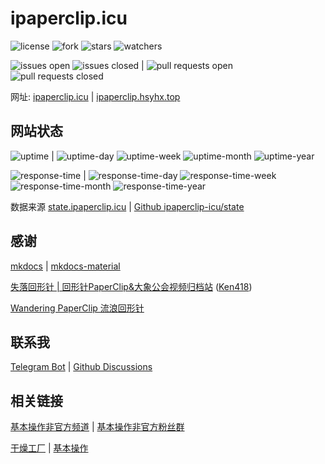 # ipaperclip.icu

![license](https://img.shields.io/github/license/ipaperclip-icu/ipaperclip.icu) ![fork](https://img.shields.io/github/forks/ipaperclip-icu/ipaperclip.icu?style=social) ![stars](https://img.shields.io/github/stars/ipaperclip-icu/ipaperclip.icu?style=social) ![watchers](https://img.shields.io/github/watchers/ipaperclip-icu/ipaperclip.icu?style=social)

![issues open](https://img.shields.io/github/issues/ipaperclip-icu/ipaperclip.icu) ![issues closed](https://img.shields.io/github/issues-closed/ipaperclip-icu/ipaperclip.icu?color=red) | ![pull requests open](https://img.shields.io/github/issues-pr/ipaperclip-icu/ipaperclip.icu) ![pull requests closed](https://img.shields.io/github/issues-pr-closed/ipaperclip-icu/ipaperclip.icu?color=red)

网址: [ipaperclip.icu](ipaperclip.icu) | [ipaperclip.hsyhx.top](https://ipaperclip.hsyhx.top/)

## 网站状态

![uptime](https://img.shields.io/endpoint?url=https://raw.githubusercontent.com/ipaperclip-icu/state/master/api/ipaperclip-icu/uptime.json) | ![uptime-day](https://img.shields.io/endpoint?url=https://raw.githubusercontent.com/ipaperclip-icu/state/master/api/ipaperclip-icu/uptime-day.json) ![uptime-week](https://img.shields.io/endpoint?url=https://raw.githubusercontent.com/ipaperclip-icu/state/master/api/ipaperclip-icu/uptime-week.json) ![uptime-month](https://img.shields.io/endpoint?url=https://raw.githubusercontent.com/ipaperclip-icu/state/master/api/ipaperclip-icu/uptime-month.json) ![uptime-year](https://img.shields.io/endpoint?url=https://raw.githubusercontent.com/ipaperclip-icu/state/master/api/ipaperclip-icu/uptime-year.json)

![response-time](https://img.shields.io/endpoint?url=https://raw.githubusercontent.com/ipaperclip-icu/state/master/api/ipaperclip-icu/response-time.json) | ![response-time-day](https://img.shields.io/endpoint?url=https://raw.githubusercontent.com/ipaperclip-icu/state/master/api/ipaperclip-icu/response-time-day.json) ![response-time-week](https://img.shields.io/endpoint?url=https://raw.githubusercontent.com/ipaperclip-icu/state/master/api/ipaperclip-icu/response-time-week.json) ![response-time-month](https://img.shields.io/endpoint?url=https://raw.githubusercontent.com/ipaperclip-icu/state/master/api/ipaperclip-icu/response-time-month.json) ![response-time-year](https://img.shields.io/endpoint?url=https://raw.githubusercontent.com/ipaperclip-icu/state/master/api/ipaperclip-icu/response-time-year.json)

数据来源 [state.ipaperclip.icu](https://state.ipaperclip.icu/) | [Github ipaperclip-icu/state](https://github.com/ipaperclip-icu/state)

## 感谢

[mkdocs](https://github.com/mkdocs/mkdocs/) | [mkdocs-material](https://github.com/squidfunk/mkdocs-material)

[失落回形针 | 回形针PaperClip&大象公会视频归档站](https://ipaperclip.vercel.app/) ([Ken418](https://github.com/Ken418/))

[Wandering PaperClip 流浪回形针](http://wandering-paperclip.glitch.me/)

## 联系我

[Telegram Bot](https://t.me/ipaperclipIcu_Bot) | [Github Discussions](https://github.com/ipaperclip-icu/ipaperclip.icu/discussions)

## 相关链接

[基本操作非官方频道](https://t.me/paperclipfans) | [基本操作非官方粉丝群](https://t.me/paperclipfans)

[干燥工厂](https://shop362189133.taobao.com/) | [基本操作](https://jibencaozuo.com/)

